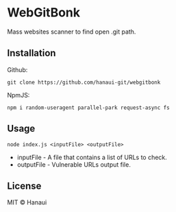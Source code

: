 # WebGitBonk
Mass websites scanner to find open .git path.

## Installation
Github:
```
git clone https://github.com/hanaui-git/webgitbonk
```

NpmJS:
```
npm i random-useragent parallel-park request-async fs
```

## Usage
```
node index.js <inputFile> <outputFile>
```

- inputFile - A file that contains a list of URLs to check.
- outputFile - Vulnerable URLs output file.

## License
MIT © Hanaui
